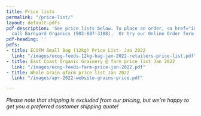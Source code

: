 ```yaml
---
title: Price lists
permalink: "/price-list/"
layout: default-pdfs
pdf-description: 'See price lists below. To place an order, <a href="info@barnyardorganics.com">email</a>   or
  call Barnyard Organics (902-887-3188).  Or try our Online Order form! '
pdf-heading: ''
pdfs:
- title: ECOFM Small Bag (12kg) Price List- Jan 2022
  link: "/images/ecog-feeds-12kg-bag-jan-2022-retailers-price-list.pdf"
- title: East Coast Organic Grainery @ farm price list Jan 2022
  link: "/images/ecog-feeds-farm-price-jan-2022.pdf"
- title: Whole Grain @farm price list Jan 2022
  link: "/images/apr-2022-website-grains-price.pdf"

---
```

_Please note that shipping is excluded from our pricing, but we’re happy to get you a preferred customer shipping quote!_